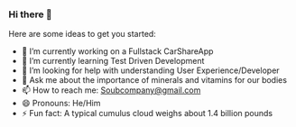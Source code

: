### Hi there 👋


Here are some ideas to get you started:

- 🔭 I’m currently working on a Fullstack CarShareApp
- 🌱 I’m currently learning Test Driven Development
- 🤔 I’m looking for help with understanding User Experience/Developer
- 💬 Ask me about the importance of minerals and vitamins for our bodies
- 📫 How to reach me: Soubcompany@gmail.com
- 😄 Pronouns: He/Him
- ⚡ Fun fact: A typical cumulus cloud weighs about 1.4 billion pounds

